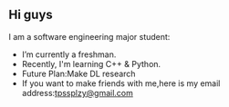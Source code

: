 ## Hi guys

I am a software engineering major student:

- I’m currently a freshman.
-  Recently, I'm learning C++ & Python.
- Future Plan:Make DL research
-  If you want to make friends with me,here is my email address:tpssplzy@gmail.com

